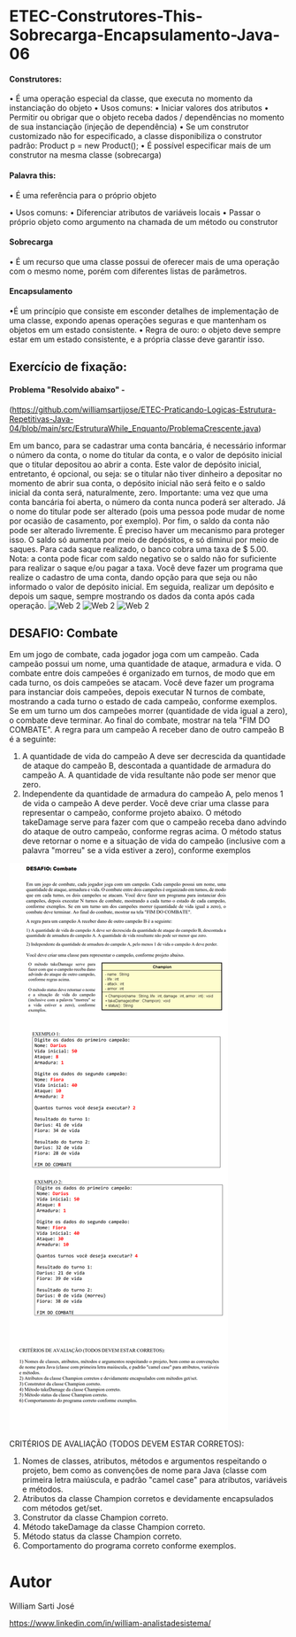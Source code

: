 # ETEC-Construtores-This-Sobrecarga-Encapsulamento-Java-06


#### Construtores:

• É uma operação especial da classe, que executa no momento da instanciação do objeto
• Usos comuns: 
• Iniciar valores dos atributos
• Permitir ou obrigar que o objeto receba dados / 
dependências no momento de sua instanciação (injeção de dependência) 
• Se um construtor customizado não for especificado, a classe disponibiliza o construtor padrão:
Product p = new Product();
• É possível especificar mais de um construtor na mesma classe (sobrecarga)

#### Palavra this:

• É uma referência para o próprio objeto

• Usos comuns: • Diferenciar atributos de variáveis locais
• Passar o próprio objeto como argumento na chamada de um método ou
construtor

#### Sobrecarga

• É um recurso que uma classe possui de oferecer mais de uma
operação com o mesmo nome, porém com diferentes listas de
parâmetros.

#### Encapsulamento

•É um princípio que consiste em
esconder detalhes de implementação
de uma classe, expondo apenas
operações seguras e que mantenham
os objetos em um estado consistente. 
• Regra de ouro: o objeto deve sempre
estar em um estado consistente, e a
própria classe deve garantir isso.


## Exercício de fixação:
#### Problema "Resolvido abaixo" -  
(https://github.com/williamsartijose/ETEC-Praticando-Logicas-Estrutura-Repetitivas-Java-04/blob/main/src/EstruturaWhile_Enquanto/ProblemaCrescente.java)

Em um banco, para se cadastrar uma conta bancária, é necessário informar o número da conta, o nome do
titular da conta, e o valor de depósito inicial que o titular depositou ao abrir a conta. Este valor de depósito
inicial, entretanto, é opcional, ou seja: se o titular não tiver dinheiro a depositar no momento de abrir sua
conta, o depósito inicial não será feito e o saldo inicial da conta será, naturalmente, zero.
Importante: uma vez que uma conta bancária foi aberta, o número da conta nunca poderá ser alterado. Já
o nome do titular pode ser alterado (pois uma pessoa pode mudar de nome por ocasião de casamento, por
exemplo).
Por fim, o saldo da conta não pode ser alterado livremente. É preciso haver um mecanismo para proteger
isso. O saldo só aumenta por meio de depósitos, e só diminui por meio de saques. Para cada saque
realizado, o banco cobra uma taxa de $ 5.00. Nota: a conta pode ficar com saldo negativo se o saldo não for
suficiente para realizar o saque e/ou pagar a taxa.
Você deve fazer um programa que realize o cadastro de uma conta, dando opção para que seja ou não
informado o valor de depósito inicial. Em seguida, realizar um depósito e depois um saque, sempre
mostrando os dados da conta após cada operação.
![Web 2](https://github.com/williamsartijose/ETEC-Construtores-This-Sobrecarga-Encapsulamento-Java-06/blob/main/1.PNG)
![Web 2](https://github.com/williamsartijose/ETEC-Construtores-This-Sobrecarga-Encapsulamento-Java-06/blob/main/2.PNG)
![Web 2](https://github.com/williamsartijose/ETEC-Construtores-This-Sobrecarga-Encapsulamento-Java-06/blob/main/3.PNG)


## DESAFIO: Combate

Em um jogo de combate, cada jogador joga com um campeão. Cada campeão possui um nome, uma 
quantidade de ataque, armadura e vida. O combate entre dois campeões é organizado em turnos, de modo 
que em cada turno, os dois campeões se atacam. Você deve fazer um programa para instanciar dois 
campeões, depois executar N turnos de combate, mostrando a cada turno o estado de cada campeão, 
conforme exemplos. Se em um turno um dos campeões morrer (quantidade de vida igual a zero), o 
combate deve terminar. Ao final do combate, mostrar na tela "FIM DO COMBATE". 
A regra para um campeão A receber dano de outro campeão B é a seguinte: 
1) A quantidade de vida do campeão A deve ser decrescida da quantidade de ataque do campeão B, descontada a 
quantidade de armadura do campeão A. A quantidade de vida resultante não pode ser menor que zero. 
2) Independente da quantidade de armadura do campeão A, pelo menos 1 de vida o campeão A deve perder. 
Você deve criar uma classe para representar o campeão, conforme projeto abaixo. 
O método takeDamage serve para 
fazer com que o campeão receba dano 
advindo do ataque de outro campeão, 
conforme regras acima. 
O método status deve retornar o nome 
e a situação de vida do campeão 
(inclusive com a palavra "morreu" se 
a vida estiver a zero), conforme 
exemplos

![Web 2](https://github.com/williamsartijose/Desafio-Combate-em-JAVA-ECLIPSE-POO-/blob/main/1.png)



CRITÉRIOS DE AVALIAÇÃO (TODOS DEVEM ESTAR CORRETOS): 
1) Nomes de classes, atributos, métodos e argumentos respeitando o projeto, bem como as convenções 
de nome para Java (classe com primeira letra maiúscula, e padrão "camel case" para atributos, variáveis 
e métodos. 
2) Atributos da classe Champion corretos e devidamente encapsulados com métodos get/set. 
3) Construtor da classe Champion correto. 
4) Método takeDamage da classe Champion correto. 
5) Método status da classe Champion correto. 
6) Comportamento do programa correto conforme exemplos.

# Autor

William Sarti José

https://www.linkedin.com/in/william-analistadesistema/
